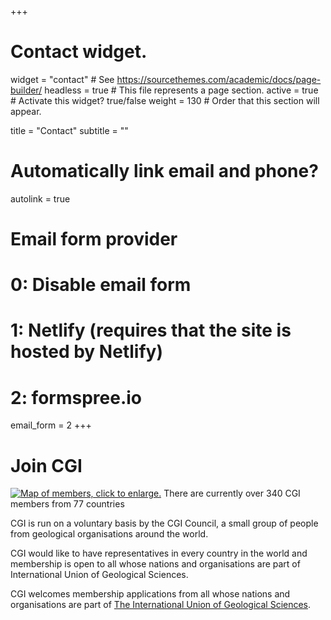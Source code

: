 +++
# Contact widget.
widget = "contact"  # See https://sourcethemes.com/academic/docs/page-builder/
headless = true  # This file represents a page section.
active = true  # Activate this widget? true/false
weight = 130  # Order that this section will appear.

title = "Contact"
subtitle = ""

# Automatically link email and phone?
autolink = true

# Email form provider
#   0: Disable email form
#   1: Netlify (requires that the site is hosted by Netlify)
#   2: formspree.io
email_form = 2
+++
# Join CGI

[![Map of members, click to enlarge.](/img/worldmap_2019_2.jpg)](/img/worldmap_2019_2.jpg "Map of members; there are currently over 340 CGI members from 77 countries") There are currently over 340 CGI members from 77 countries

CGI is run on a voluntary basis by the CGI Council, a small group of people from geological organisations around the world.

CGI would like to have representatives in every country in the world and membership is open to all whose nations and organisations are part of International Union of Geological Sciences.

CGI welcomes membership applications from all whose nations and organisations are part of [The International Union of Geological Sciences](http://www.iugs.org).

